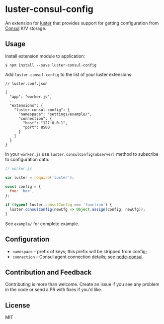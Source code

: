 # luster-consul-config

An extension for [luster](https://www.npmjs.com/package/luster) that provides support for getting
configuration from [Consul](https://www.consul.io/) K/V storage.

## Usage

Install extension module to application:

~~~
$ npm install --save luster-consul-config
~~~

Add `luster-consul-config` to the list of your luster extensions:

~~~
// luster.conf.json

{
  "app": "worker.js",
  ···
  "extensions": {
    "luster-consul-config": {
      "namespace": "settings/example/",
      "connection": {
        "host": "127.0.0.1",
        "port": 8500
      }
    }
  }
}
~~~

In your `worker.js` use `luster.consulConfig(observer)` method to subscribe to configuration data:

~~~javascript
// worker.js

var luster = require('luster');

const config = {
  foo: 'bar',
};

if (typeof luster.consulConfig === 'function') {
  luster.consulConfig(newCfg => Object.assign(config, newCfg));
}
~~~

See `example/` for complete example.

## Configuration

- `namespace` - prefix of keys; this prefix will be stripped from config;
- `connection` - Consul agent connection details; see [node-consul](https://www.npmjs.com/package/consul).

## Contribution and Feedback

Contributing is more than welcome. Create an issue if you see any problem in the code or send a PR with
fixes if you'd like.

## License

MIT
